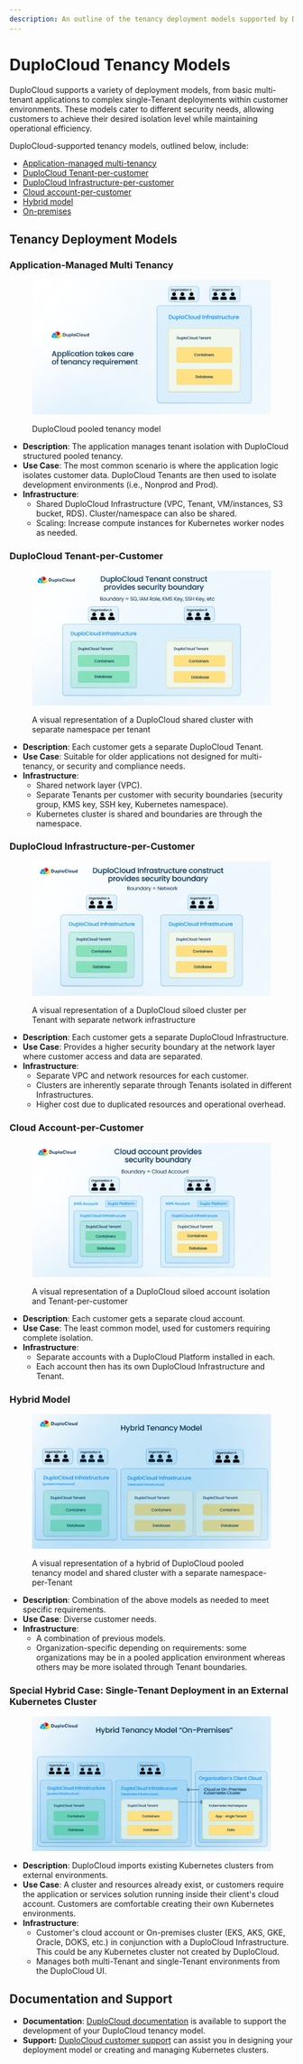 ```yaml
---
description: An outline of the tenancy deployment models supported by DuploCloud
---
```


# DuploCloud Tenancy Models

DuploCloud supports a variety of deployment models, from basic multi-tenant applications to complex single-Tenant deployments within customer environments. These models cater to different security needs, allowing customers to achieve their desired isolation level while maintaining operational efficiency.&#x20;

DuploCloud-supported tenancy models, outlined below, include:

* [Application-managed multi-tenancy](duplocloud-tenancy-models.md#application-managed-multi-tenancy)
* [DuploCloud Tenant-per-customer](duplocloud-tenancy-models.md#duplocloud-tenant-per-customer)
* [DuploCloud Infrastructure-per-customer](duplocloud-tenancy-models.md#duplocloud-infrastructure-per-customer)
* [Cloud account-per-customer](duplocloud-tenancy-models.md#cloud-account-per-customer)
* [Hybrid model](duplocloud-tenancy-models.md#hybrid-model)
* [On-premises ](duplocloud-tenancy-models.md#special-hybrid-case-single-tenant-deployment-in-external-kubernetes-cluster)

## Tenancy Deployment Models

### Application-Managed Multi Tenancy

<figure><img src="../../.gitbook/assets/1 - Application Provides Tenancy.png" alt=""><figcaption><p>DuploCloud pooled tenancy model</p></figcaption></figure>

* **Description**: The application manages tenant isolation with DuploCloud structured pooled tenancy.&#x20;
* **Use Case**: The most common scenario is where the application logic isolates customer data. DuploCloud Tenants are then used to isolate development environments (i.e., Nonprod and Prod).&#x20;
* **Infrastructure**:
  * Shared DuploCloud Infrastructure (VPC, Tenant, VM/instances, S3 bucket, RDS). Cluster/namespace can also be shared.&#x20;
  * Scaling: Increase compute instances for Kubernetes worker nodes as needed.

### DuploCloud Tenant-per-Customer

<figure><img src="../../.gitbook/assets/2 - DuploCloud Tenant.png" alt=""><figcaption><p>A visual representation of a DuploCloud shared cluster with separate namespace per tenant</p></figcaption></figure>

* **Description**: Each customer gets a separate DuploCloud Tenant.
* **Use Case**: Suitable for older applications not designed for multi-tenancy, or security and compliance needs.
* **Infrastructure**:
  * Shared network layer (VPC).
  * Separate Tenants per customer with security boundaries (security group, KMS key, SSH key, Kubernetes namespace).
  * Kubernetes cluster is shared and boundaries are through the namespace.

### DuploCloud Infrastructure-per-Customer

<figure><img src="../../.gitbook/assets/3 - DuploCloud Infrastructure.png" alt=""><figcaption><p>A visual representation of a DuploCloud siloed cluster per Tenant with separate network infrastructure</p></figcaption></figure>

* **Description**: Each customer gets a separate DuploCloud Infrastructure.
* **Use Case**: Provides a higher security boundary at the network layer where customer access and data are separated.
* **Infrastructure**:
  * Separate VPC and network resources for each customer.
  * Clusters are inherently separate through Tenants isolated in different Infrastructures.
  * Higher cost due to duplicated resources and operational overhead.

### Cloud Account-per-Customer

<figure><img src="../../.gitbook/assets/4 - Cloud Account.png" alt=""><figcaption><p>A visual representation of a DuploCloud siloed account isolation and Tenant-per-customer</p></figcaption></figure>

* **Description**: Each customer gets a separate cloud account.
* **Use Case**: The least common model, used for customers requiring complete isolation.
* **Infrastructure**:
  * Separate accounts with a DuploCloud Platform installed in each.
  * Each account then has its own DuploCloud Infrastructure and Tenant.

### Hybrid Model

<figure><img src="../../.gitbook/assets/5 - Hybrid Tenancy Model (1).png" alt=""><figcaption><p>A visual representation of a hybrid of DuploCloud pooled tenancy model and shared cluster with a separate namespace-per-Tenant</p></figcaption></figure>

* **Description**: Combination of the above models as needed to meet specific requirements.
* **Use Case**: Diverse customer needs.
* **Infrastructure**:
  * A combination of previous models.
  * Organization-specific depending on requirements: some organizations may be in a pooled application environment whereas others may be more isolated through Tenant boundaries.

### Special Hybrid Case: Single-Tenant Deployment in an External Kubernetes Cluster

<figure><img src="../../.gitbook/assets/5.1 - Hybrid Tenancy Model - External Cluster.png" alt=""><figcaption></figcaption></figure>

* **Description**: DuploCloud imports existing Kubernetes clusters from external environments.
* **Use Case**: A cluster and resources already exist, or customers require the application or services solution running inside their client's cloud account. Customers are comfortable creating their own Kubernetes environments.
* **Infrastructure**:
  * Customer's cloud account or On-premises cluster (EKS, AKS, GKE, Oracle, DOKS, etc.) in conjunction with a DuploCloud Infrastructure. This could be any Kubernetes cluster not created by DuploCloud.&#x20;
  * Manages both multi-Tenant and single-Tenant environments from the DuploCloud UI.

## Documentation and Support

* **Documentation**: [DuploCloud documentation](https://docs.duplocloud.com/docs) is available to support the development of your DuploCloud tenancy model.&#x20;
* **Support:** [DuploCloud customer support](https://docs.duplocloud.com/docs/welcome-to-duplocloud/duplocloud-support-model) can assist you in designing your deployment model or creating and managing Kubernetes clusters.
